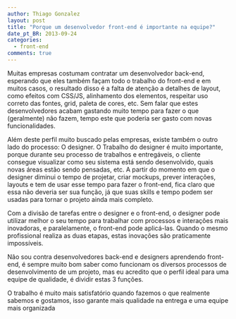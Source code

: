 ```yaml
---
author: Thiago Gonzalez
layout: post
title: "Porque um desenvolvedor front-end é importante na equipe?"
date_pt_BR: 2013-09-24
categories:
  - front-end
comments: true
---
```


Muitas empresas costumam contratar um desenvolvedor back-end, esperando que eles também façam todo o trabalho do front-end e em muitos casos, o resultado disso é a falta de atenção a detalhes de layout, como efeitos com CSS/JS, alinhamento dos elementos, respeitar uso correto das  fontes, grid, paleta de cores, etc. Sem falar que estes desenvolvedores acabam gastando muito tempo para fazer o que (geralmente) não fazem, tempo este que poderia ser gasto com novas funcionalidades.

<!--more-->

Além deste perfil muito buscado pelas empresas, existe também o outro lado do processo: O designer. O Trabalho do designer é muito importante, porque durante seu processo de trabalhos e entregáveis, o cliente consegue visualizar como seu sistema está sendo desenvolvido, quais novas áreas estão sendo pensadas, etc. A partir do momento em que o designer diminui o tempo de projetar, criar mockups, prever interações, layouts e tem de usar esse tempo para fazer o front-end, fica claro que essa não deveria ser sua função, já que suas skills e tempo podem ser usadas para tornar o projeto ainda mais completo.

Com a divisão de tarefas entre o designer e o front-end, o designer pode utilizar melhor o seu tempo para trabalhar com processos e interações mais inovadoras, e paralelamente, o front-end pode aplicá-las. Quando o mesmo profissional   realiza as duas etapas, estas inovações são praticamente impossíveis.

Não sou contra desenvolvedores back-end e designers aprendendo front-end, é sempre muito bom saber como funcionam os diversos processos de desenvolvimento de um projeto, mas eu acredito que o perfil ideal para uma equipe de qualidade, é dividir estas 3 funções.

O trabalho é muito mais satisfatório quando fazemos o que realmente sabemos e gostamos, isso garante mais qualidade na entrega e uma equipe mais organizada